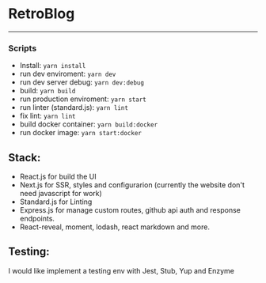
# RetroBlog
____
### Scripts
* Install: `yarn install`
* run dev enviroment: `yarn dev`
* run dev server debug: `yarn dev:debug`
* build: `yarn build`
* run production enviroment: `yarn start`
* run linter (standard.js): `yarn lint`
* fix lint: `yarn lint`
* build docker container: `yarn build:docker`
* run docker image: `yarn start:docker`


## Stack:
* React.js for build the UI
* Next.js for SSR, styles and configurarion (currently the website don't need javascript for work)
* Standard.js for Linting
* Express.js for manage custom routes, github api auth and response endpoints.
* React-reveal, moment, lodash, react markdown and more.

## Testing:

I would like implement a testing env with Jest, Stub, Yup and Enzyme
